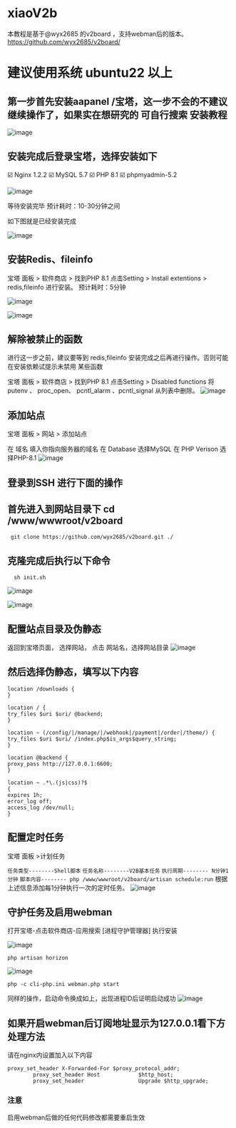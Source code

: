 # xiaoV2b
本教程是基于@wyx2685 的v2board ，支持webman后的版本。 
https://github.com/wyx2685/v2board/

# 建议使用系统 ubuntu22 以上

## 第一步首先安装aapanel /宝塔，这一步不会的不建议继续操作了，如果实在想研究的 可自行搜索 安装教程
![image](https://github.com/vlesstop/xiaoV2b/assets/48223192/1f00a9a1-79f5-4379-9758-6f9527f67e1f)

## 安装完成后登录宝塔，选择安装如下
☑️ Nginx 1.2.2
☑️ MySQL 5.7
☑️ PHP 8.1
☑️ phpmyadmin-5.2

![image](https://github.com/vlesstop/xiaoV2b/assets/48223192/f069014e-5595-4ea9-8695-600bc04845b3) 

等待安装完毕
预计耗时：10-30分钟之间

如下图就是已经安装完成


![image](https://github.com/vlesstop/xiaoV2b/assets/48223192/eec0491e-207c-41c9-954a-61a36d7610de)


## 安装Redis、fileinfo
 宝塔 面板 > 软件商店 > 找到PHP 8.1 点击Setting > Install extentions > redis,fileinfo 进行安装。
预计耗时：5分钟

 ![image](https://github.com/vlesstop/xiaoV2b/assets/48223192/0a7b977d-3e52-4cd8-9277-66b0dab78734)

![image](https://github.com/vlesstop/xiaoV2b/assets/48223192/7c84589e-fb85-4bb7-8f50-8c22e32a604e)

 

## 解除被禁止的函数
进行这一步之前，建议要等到 redis,fileinfo 安装完成之后再进行操作。否则可能在安装依赖试提示未禁用 某些函数

宝塔 面板 > 软件商店 > 找到PHP 8.1   点击Setting > Disabled functions 将 putenv 、 proc_open、  pcntl_alarm 、pcntl_signal 从列表中删除。
![image](https://github.com/vlesstop/xiaoV2b/assets/48223192/6d698912-2f76-44de-8b38-006521d7a444)



## 添加站点
宝塔 面板 > 网站 > 添加站点

在 域名 填入你指向服务器的域名
在 Database 选择MySQL
在 PHP Verison 选择PHP-8.1
![image](https://github.com/vlesstop/xiaoV2b/assets/48223192/4ffcbbac-85ff-4b22-9aae-21b13082a10c)

## 登录到SSH 进行下面的操作


## 首先进入到网站目录下   cd /www/wwwroot/v2board
     git clone https://github.com/wyx2685/v2board.git ./
## 克隆完成后执行以下命令
      sh init.sh

![image](https://github.com/vlesstop/xiaoV2b/assets/48223192/2e28d801-5db1-4074-ae31-a25180442278)

![image](https://github.com/vlesstop/xiaoV2b/assets/48223192/1da7e5cc-136a-49e4-9e96-bc3937e22e09)


## 配置站点目录及伪静态

返回到宝塔页面， 选择网站， 点击 网站名，选择网站目录
![image](https://github.com/vlesstop/xiaoV2b/assets/48223192/eed3dafa-d85e-42a5-b625-5f6d746fbbb3)


## 然后选择伪静态，填写以下内容
```
location /downloads {
}

location / {
try_files $uri $uri/ @backend;
}

location ~ (/config/|/manage/|/webhook|/payment|/order|/theme/) {
try_files $uri $uri/ /index.php$is_args$query_string;
}

location @backend {
proxy_pass http://127.0.0.1:6600;
}

location ~ .*\.(js|css)?$
{
expires 1h;
error_log off;
access_log /dev/null; 
}
```
## 配置定时任务
宝塔 面板 >计划任务

```任务类型--------Shell脚本```
```任务名称--------V2B基本任务```
```执行周期-------- N分钟1分钟```
```脚本内容-------- php /www/wwwroot/v2board/artisan schedule:run```
根据上述信息添加每1分钟执行一次的定时任务。
![image](https://github.com/vlesstop/xiaoV2b/assets/48223192/79cc5cdf-7e47-428d-b660-f2944ef47893)


## 守护任务及启用webman
打开宝塔-点击软件商店-应用搜索 [进程守护管理器] 执行安装

![image](https://github.com/vlesstop/xiaoV2b/assets/48223192/92e5ebae-980f-490d-b1b1-a902498aa4df)

```
php artisan horizon
```
![image](https://github.com/vlesstop/xiaoV2b/assets/48223192/8eafa37c-d605-4f7a-aa66-1bb9bb792e22)


```
php -c cli-php.ini webman.php start
```
同样的操作，启动命令换成如上，出现进程ID后证明启动成功
![image](https://github.com/vlesstop/xiaoV2b/assets/48223192/e9056156-91f8-4bda-96fa-360fbec2955b)

## 如果开启webman后订阅地址显示为127.0.0.1看下方处理方法
请在nginx内设置加入以下内容
```
proxy_set_header X-Forwarded-For $proxy_protocol_addr;
        proxy_set_header Host            $http_host;
        proxy_set_header                 Upgrade $http_upgrade;
```
###  注意
启用webman后做的任何代码修改都需要重启生效
